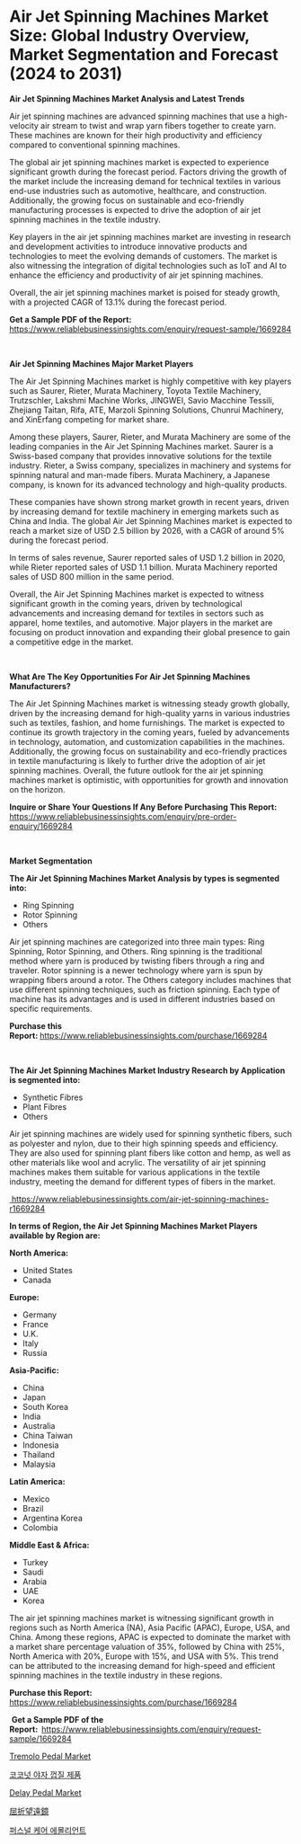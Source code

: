 <p><h1>Air Jet Spinning Machines Market Size: Global Industry Overview, Market Segmentation and Forecast (2024 to 2031)</h1></p><p><strong>Air Jet Spinning Machines Market Analysis and Latest Trends</strong></p>
<p><p>Air jet spinning machines are advanced spinning machines that use a high-velocity air stream to twist and wrap yarn fibers together to create yarn. These machines are known for their high productivity and efficiency compared to conventional spinning machines.</p><p>The global air jet spinning machines market is expected to experience significant growth during the forecast period. Factors driving the growth of the market include the increasing demand for technical textiles in various end-use industries such as automotive, healthcare, and construction. Additionally, the growing focus on sustainable and eco-friendly manufacturing processes is expected to drive the adoption of air jet spinning machines in the textile industry.</p><p>Key players in the air jet spinning machines market are investing in research and development activities to introduce innovative products and technologies to meet the evolving demands of customers. The market is also witnessing the integration of digital technologies such as IoT and AI to enhance the efficiency and productivity of air jet spinning machines.</p><p>Overall, the air jet spinning machines market is poised for steady growth, with a projected CAGR of 13.1% during the forecast period.</p></p>
<p><strong>Get a Sample PDF of the Report:&nbsp;</strong> <a href="https://www.reliablebusinessinsights.com/enquiry/request-sample/1669284">https://www.reliablebusinessinsights.com/enquiry/request-sample/1669284</a></p>
<p>&nbsp;</p>
<p><strong>Air Jet Spinning Machines Major Market Players</strong></p>
<p><p>The Air Jet Spinning Machines market is highly competitive with key players such as Saurer, Rieter, Murata Machinery, Toyota Textile Machinery, Trutzschler, Lakshmi Machine Works, JINGWEI, Savio Macchine Tessili, Zhejiang Taitan, Rifa, ATE, Marzoli Spinning Solutions, Chunrui Machinery, and XinErfang competing for market share.</p><p>Among these players, Saurer, Rieter, and Murata Machinery are some of the leading companies in the Air Jet Spinning Machines market. Saurer is a Swiss-based company that provides innovative solutions for the textile industry. Rieter, a Swiss company, specializes in machinery and systems for spinning natural and man-made fibers. Murata Machinery, a Japanese company, is known for its advanced technology and high-quality products.</p><p>These companies have shown strong market growth in recent years, driven by increasing demand for textile machinery in emerging markets such as China and India. The global Air Jet Spinning Machines market is expected to reach a market size of USD 2.5 billion by 2026, with a CAGR of around 5% during the forecast period.</p><p>In terms of sales revenue, Saurer reported sales of USD 1.2 billion in 2020, while Rieter reported sales of USD 1.1 billion. Murata Machinery reported sales of USD 800 million in the same period.</p><p>Overall, the Air Jet Spinning Machines market is expected to witness significant growth in the coming years, driven by technological advancements and increasing demand for textiles in sectors such as apparel, home textiles, and automotive. Major players in the market are focusing on product innovation and expanding their global presence to gain a competitive edge in the market.</p></p>
<p>&nbsp;</p>
<p><strong>What Are The Key Opportunities For Air Jet Spinning Machines Manufacturers?</strong></p>
<p><p>The Air Jet Spinning Machines market is witnessing steady growth globally, driven by the increasing demand for high-quality yarns in various industries such as textiles, fashion, and home furnishings. The market is expected to continue its growth trajectory in the coming years, fueled by advancements in technology, automation, and customization capabilities in the machines. Additionally, the growing focus on sustainability and eco-friendly practices in textile manufacturing is likely to further drive the adoption of air jet spinning machines. Overall, the future outlook for the air jet spinning machines market is optimistic, with opportunities for growth and innovation on the horizon.</p></p>
<p><strong>Inquire or Share Your Questions If Any Before Purchasing This Report:</strong> <a href="https://www.reliablebusinessinsights.com/enquiry/pre-order-enquiry/1669284">https://www.reliablebusinessinsights.com/enquiry/pre-order-enquiry/1669284</a></p>
<p>&nbsp;</p>
<p><strong>Market Segmentation</strong></p>
<p><strong>The Air Jet Spinning Machines Market Analysis by types is segmented into:</strong></p>
<p><ul><li>Ring Spinning</li><li>Rotor Spinning</li><li>Others</li></ul></p>
<p><p>Air jet spinning machines are categorized into three main types: Ring Spinning, Rotor Spinning, and Others. Ring spinning is the traditional method where yarn is produced by twisting fibers through a ring and traveler. Rotor spinning is a newer technology where yarn is spun by wrapping fibers around a rotor. The Others category includes machines that use different spinning techniques, such as friction spinning. Each type of machine has its advantages and is used in different industries based on specific requirements.</p></p>
<p><strong>Purchase this Report:&nbsp;</strong><a href="https://www.reliablebusinessinsights.com/purchase/1669284">https://www.reliablebusinessinsights.com/purchase/1669284</a></p>
<p>&nbsp;</p>
<p><strong>The Air Jet Spinning Machines Market Industry Research by Application is segmented into:</strong></p>
<p><ul><li>Synthetic Fibres</li><li>Plant Fibres</li><li>Others</li></ul></p>
<p><p>Air jet spinning machines are widely used for spinning synthetic fibers, such as polyester and nylon, due to their high spinning speeds and efficiency. They are also used for spinning plant fibers like cotton and hemp, as well as other materials like wool and acrylic. The versatility of air jet spinning machines makes them suitable for various applications in the textile industry, meeting the demand for different types of fibers in the market.</p></p>
<p><a href="https://www.reliablebusinessinsights.com/air-jet-spinning-machines-r1669284">&nbsp;https://www.reliablebusinessinsights.com/air-jet-spinning-machines-r1669284</a></p>
<p><strong>In terms of Region, the Air Jet Spinning Machines Market Players available by Region are:</strong></p>
<p>
    <p> <strong> North America: </strong>
        <ul>
            <li>United States</li>
            <li>Canada</li>
        </ul>
        </p> 
    <p> <strong> Europe: </strong>
        <ul>
            <li>Germany</li>
            <li>France</li>
            <li>U.K.</li>
            <li>Italy</li>
            <li>Russia</li>
        </ul>
        </p> 
    <p> <strong> Asia-Pacific: </strong>
        <ul>
            <li>China</li>
            <li>Japan</li>
            <li>South Korea</li>
            <li>India</li>
            <li>Australia</li>
            <li>China Taiwan</li>
            <li>Indonesia</li>
            <li>Thailand</li>
            <li>Malaysia</li>
        </ul>
        </p> 
    <p> <strong> Latin America: </strong>
        <ul>
            <li>Mexico</li>
            <li>Brazil</li>
            <li>Argentina Korea</li>
            <li>Colombia</li>
        </ul>
        </p> 
    <p> <strong> Middle East & Africa: </strong>
        <ul>
            <li>Turkey</li>
            <li>Saudi</li>
            <li>Arabia</li>
            <li>UAE</li>
            <li>Korea</li>
        </ul>
    </p>
    </p>
<p><p>The air jet spinning machines market is witnessing significant growth in regions such as North America (NA), Asia Pacific (APAC), Europe, USA, and China. Among these regions, APAC is expected to dominate the market with a market share percentage valuation of 35%, followed by China with 25%, North America with 20%, Europe with 15%, and USA with 5%. This trend can be attributed to the increasing demand for high-speed and efficient spinning machines in the textile industry in these regions.</p></p>
<p><strong>Purchase this Report: </strong><a href="https://www.reliablebusinessinsights.com/purchase/1669284">https://www.reliablebusinessinsights.com/purchase/1669284</a></p>
<p>&nbsp;<strong>Get a Sample PDF of the Report:&nbsp;&nbsp;</strong><a href="https://www.reliablebusinessinsights.com/enquiry/request-sample/1669284">https://www.reliablebusinessinsights.com/enquiry/request-sample/1669284</a></p>
<p><strong></strong></p>
<p><p><a href="https://github.com/julyju69/Market-Research-Report-List-4/blob/main/tremolo-pedal-market.md">Tremolo Pedal Market</a></p><p><a href="https://github.com/lzrvbyqzftro57/Market-Research-Report-List-2/blob/main/9801562178713.md">코코넛 야자 껍질 제품</a></p><p><a href="https://github.com/nathandecarvalho/Market-Research-Report-List-4/blob/main/delay-pedal-market.md">Delay Pedal Market</a></p><p><a href="https://github.com/NikitaBruen/Market-Research-Report-List-1/blob/main/4628463165594.md">屈折望遠鏡</a></p><p><a href="https://github.com/regina00882/Market-Research-Report-List-1/blob/main/4235485178712.md">퍼스널 케어 에몰리언트</a></p></p>